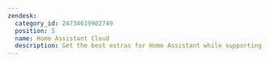 ```yaml
---
zendesk:
  category_id: 24734619902749
  position: 5
  name: Home Assistant Cloud
  description: Get the best extras for Home Assistant while supporting its development.
---
```

